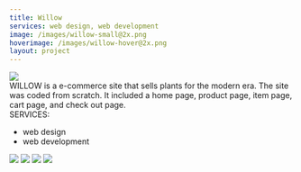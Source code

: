 ```yaml
---
title: Willow
services: web design, web development
image: /images/willow-small@2x.png
hoverimage: /images/willow-hover@2x.png
layout: project
---
```


<img class="img-flex load-hidden push-2" src="{{ site.baseurl }}/images/willow-multi-screens.png" />

<div class="grid push-2 project-text">
  <div class="unit xs-1 m-2-3">
  WILLOW is a e-commerce site that sells plants for the modern era. The site was coded from scratch. It included a home page, product page, item page, cart page, and check out page.
  </div>
  <aside class="unit xs-1 m-1-3">
  SERVICES:
    <ul class="list-group pad-t-1-2">
      <li>web design</li>
      <li>web development</li>
    </ul>
  </aside>
</div>


<div class="center">
<img class="img-flex load-hidden push" src="{{ site.baseurl }}/images/willow-ipad-screen.png" />
<img class="img-flex drop-shadow push load-hidden unit-xs-centered smallerwidth" src="{{ site.baseurl }}/images/willow-product.png" />
<img class="img-flex drop-shadow push load-hidden unit-xs-centered smallerwidth" src="{{ site.baseurl }}/images/willow-individual-product.png" />
<img class="img-flex drop-shadow push load-hidden unit-xs-centered smallerwidth" src="{{ site.baseurl }}/images/willow-checkout.png" />
</div>
